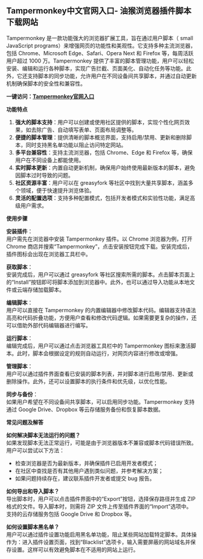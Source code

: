 <h2>Tampermonkey中文官网入口- 油猴浏览器插件脚本下载网站</h2>
<p>Tampermonkey 是一款功能强大的浏览器扩展工具，旨在通过用户脚本（ small JavaScript programs）来增强网页的功能性和美观性。它支持多种主流浏览器，包括 Chrome、Microsoft Edge、Safari、Opera Next 和 Firefox 等，每周活跃用户超过 1000 万。Tampermonkey 提供了丰富的脚本管理功能，用户可以轻松安装、编辑和运行各种脚本，实现广告拦截、页面美化、自动化任务等功能。此外，它还支持脚本的同步功能，允许用户在不同设备间共享脚本，并通过自动更新机制确保脚本的安全性和兼容性。</p>
<p><strong>一键访问：</strong><a href="https://www.litxdh.com/sites/tampermonkey.html"><strong>Tampermonkey官网入口</strong></a></p>
<p><strong>功能特点</strong></p>
<ol>
	<li><strong>强大的脚本支持</strong>：用户可以创建或使用社区提供的脚本，实现个性化网页效果，如去除广告、自动填写表单、页面布局调整等。</li>
	<li><strong>便捷的脚本管理</strong>：提供清晰的脚本概览界面，支持启用/禁用、更新和删除脚本，同时支持黑名单功能以阻止访问特定网站。</li>
	<li><strong>多平台兼容性</strong>：支持主流浏览器，包括 Chrome、Edge 和 Firefox 等，确保用户在不同设备上都能使用。</li>
	<li><strong>实时脚本更新</strong>：内置自动更新机制，确保用户始终使用最新版本的脚本，避免因脚本过时导致的问题。</li>
	<li><strong>社区资源丰富</strong>：用户可以在 greasyfork 等社区中找到大量共享脚本，涵盖多个领域，便于快速提升浏览体验。</li>
	<li><strong>灵活的配置选项</strong>：支持多种配置模式，包括开发者模式和实验性功能，满足高级用户需求。</li>
</ol>
<p><strong>使用步骤</strong></p>
<p><strong>安装插件</strong>：<br>用户需先在浏览器中安装 Tampermonkey 插件。以 Chrome 浏览器为例，打开 Chrome 商店并搜索“Tampermonkey”，点击安装按钮完成下载。安装完成后，插件图标会出现在浏览器工具栏中。</p>
<p><strong>获取脚本</strong>：<br>安装完成后，用户可以通过 greasyfork 等社区搜索所需的脚本。点击脚本页面上的“Install”按钮即可将脚本添加到浏览器中。此外，也可以通过导入功能从本地文件或云端存储加载脚本。</p>
<p><strong>编辑脚本</strong>：<br>用户可以直接在 Tampermonkey 的内置编辑器中修改脚本代码。编辑器支持语法高亮和代码折叠功能，方便用户查看和修改代码逻辑。如果需要更复杂的操作，还可以借助外部代码编辑器进行编写。</p>
<p><strong>运行脚本</strong>：<br>编辑完成后，用户可以通过点击浏览器工具栏中的 Tampermonkey 图标来激活脚本。此时，脚本会根据设定的规则自动运行，对网页内容进行修改或增强。</p>
<p><strong>管理脚本</strong>：<br>用户可以通过插件界面查看已安装的脚本列表，并对脚本进行启用/禁用、更新或删除操作。此外，还可以设置脚本的执行条件和优先级，以优化性能。</p>
<p><strong>同步与备份</strong>：<br>如果用户希望在不同设备间共享脚本，可以启用同步功能。Tampermonkey 支持通过 Google Drive、Dropbox 等云存储服务备份和恢复脚本数据。</p>
<p><strong>常见问题及解答</strong></p>
<p><strong>如何解决脚本无法运行的问题？</strong><br>如果发现脚本无法正常运行，可能是由于浏览器版本不兼容或脚本代码错误所致。用户可以尝试以下方法：</p>
<ul>
	<li>检查浏览器是否为最新版本，并确保插件已启用开发者模式；</li>
	<li>在社区中查找是否有其他用户遇到类似问题，并参考解决方案；</li>
	<li>如果问题持续存在，建议联系插件开发者或提交 bug 报告。</li>
</ul>
<p><strong>如何导出和导入脚本？</strong><br>导出脚本时，用户可以点击插件界面中的“Export”按钮，选择保存路径并生成 ZIP 格式的文件。导入脚本时，则需将 ZIP 文件上传至插件界面的“Import”选项中。支持的云存储服务包括 Google Drive 和 Dropbox 等。</p>
<p><strong>如何设置脚本黑名单？</strong><br>用户可以通过插件设置功能启用黑名单功能，阻止某些网站加载特定脚本。具体操作为：进入插件设置页面，找到“Blacklist”选项卡，输入需要屏蔽的网站域名并保存设置。这样可以有效避免脚本在不适用的网站上运行。</p>
